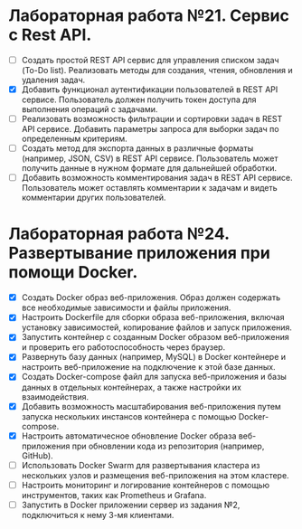 # Лабораторная работа №21. Сервис с Rest API.
- [ ] Создать простой REST API сервис для управления списком задач (To-Do list). Реализовать методы для создания, чтения, обновления и удаления задач.
- [x] Добавить функционал аутентификации пользователей в REST API сервисе. Пользователь должен получить токен доступа для выполнения операций с задачами.
- [ ] Реализовать возможность фильтрации и сортировки задач в REST API сервисе. Добавить параметры запроса для выборки задач по определенным критериям.
- [ ] Создать метод для экспорта данных в различные форматы (например, JSON, CSV) в REST API сервисе. Пользователь может получить данные в нужном формате для дальнейшей обработки.
- [ ] Добавить возможность комментирования задач в REST API сервисе. Пользователь может оставлять комментарии к задачам и видеть комментарии других пользователей.

# Лабораторная работа №24. Развертывание приложения при помощи Docker.
- [x] Создать Docker образ веб-приложения. Образ должен содержать все необходимые зависимости и файлы приложения.
- [x] Настроить Dockerfile для сборки образа веб-приложения, включая установку зависимостей, копирование файлов и запуск приложения.
- [x] Запустить контейнер с созданным Docker образом веб-приложения и проверить его работоспособность через браузер.
- [x] Развернуть базу данных (например, MySQL) в Docker контейнере и настроить веб-приложение на подключение к этой базе данных.
- [x] Создать Docker-compose файл для запуска веб-приложения и базы данных в отдельных контейнерах, а также настройки их взаимодействия.
- [x] Добавить возможность масштабирования веб-приложения путем запуска нескольких инстансов контейнера с помощью Docker-compose.
- [x] Настроить автоматичесное обновление Docker образа веб-приложения при обновлении кода из репозитория (например, GitHub).
- [ ] Использовать Docker Swarm для развертывания кластера из нескольких узлов и размещения веб-приложения на этом кластере.
- [ ] Настроить мониторинг и логирование контейнеров с помощью инструментов, таких как Prometheus и Grafana.
- [ ] Запустить в Docker приложении сервер из задания №2, подключиться к нему 3-мя клиентами.
